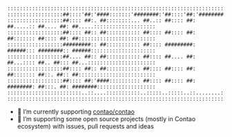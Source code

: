 ```
::::::::::::::::::::::::::::::::::::::::::::::::::::::::::::::::::::::::::::::::::::::::::::::::::::::::::::::
::::::::::::::::::##::::'##:'####:::::::'########:'##::::'##:'########:'########::'########:::::::::::::::::::
::::::::::::::::::##:::: ##:. ##::::::::... ##..:: ##:::: ##: ##.....:: ##.... ##: ##.....::::::::::::::::::::
::::::::::::::::::##:::: ##:: ##::::::::::: ##:::: ##:::: ##: ##::::::: ##:::: ##: ##:::::::::::::::::::::::::
::::::::::::::::::#########:: ##::::::::::: ##:::: #########: ######::: ########:: ######:::::::::::::::::::::
::::::::::::::::::##.... ##:: ##::::::::::: ##:::: ##.... ##: ##...:::: ##.. ##::: ##...::::::::::::::::::::::
::::::::::::::::::##:::: ##:: ##::::::::::: ##:::: ##:::: ##: ##::::::: ##::. ##:: ##:::::::::::::::::::::::::
::::::::::::::::::##:::: ##:'####:::::::::: ##:::: ##:::: ##: ########: ##:::. ##: ########:::::::::::::::::::
::::::::::::::::::::::::..::....:::::::::::..:::::..:::::..::........::..:::::..::........::::::::::::::::::::
::::::::::::::::::::::::::::::::::::::::::::::::::::::::::::::::::::::::::::::::::::::::::::::::::::::::::::::
```
- 🔭 I’m currently supporting [contao/contao](https://github.com/contao/contao)
- 🙌 I’m supporting some open source projects (mostly in Contao ecosystem) with issues, pull requests and ideas
